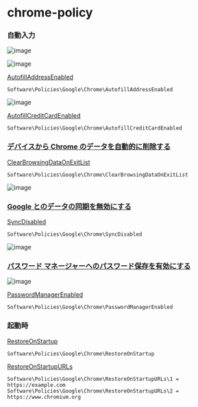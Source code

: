 # chrome-policy

### 自動入力
![image](https://user-images.githubusercontent.com/1501327/154174337-bb846f65-5aef-4cad-97c4-50e6f5d87ea8.png)

![image](https://user-images.githubusercontent.com/1501327/154174083-fbaf51e4-32b5-4379-b40f-53659b9ac433.png)

[AutofillAddressEnabled](https://chromeenterprise.google/policies/?policy=AutofillAddressEnabled)
```
Software\Policies\Google\Chrome\AutofillAddressEnabled
```

![image](https://user-images.githubusercontent.com/1501327/154174399-7cbb3dd6-b974-46eb-a55d-27af1eb86496.png)

[AutofillCreditCardEnabled](https://chromeenterprise.google/policies/?policy=AutofillCreditCardEnabled)
```
Software\Policies\Google\Chrome\AutofillCreditCardEnabled
```

### [デバイスから Chrome のデータを自動的に削除する](https://support.google.com/chrome/a/answer/10686330?hl=ja)

[ClearBrowsingDataOnExitList](https://chromeenterprise.google/policies/?policy=ClearBrowsingDataOnExitList)
```
Software\Policies\Google\Chrome\ClearBrowsingDataOnExitList
```

![image](https://user-images.githubusercontent.com/1501327/154178065-433e2abf-332c-413b-9578-3454a54308dd.png)

### [Google とのデータの同期を無効にする](https://admx.help/?Category=Chrome&Policy=Google.Policies.Chrome::SyncDisabled&Language=ja-jp)

[SyncDisabled](https://chromeenterprise.google/policies/?policy=SyncDisabled)
```
Software\Policies\Google\Chrome\SyncDisabled
```

![image](https://user-images.githubusercontent.com/1501327/154179523-1645df55-cbad-4a30-9474-9df23194f57a.png)

### [パスワード マネージャーへのパスワード保存を有効にする](https://admx.help/?Category=Chrome&Policy=Google.Policies.Chrome::PasswordManagerEnabled&Language=ja-jp)

![image](https://user-images.githubusercontent.com/1501327/154181026-fb5d3da5-8df7-4c0b-94cc-29ec29dc4365.png)

[PasswordManagerEnabled](https://chromeenterprise.google/policies/?policy=PasswordManagerEnabled)
```
Software\Policies\Google\Chrome\PasswordManagerEnabled
```

### 起動時

[RestoreOnStartup](https://chromeenterprise.google/policies/#RestoreOnStartup)
```
Software\Policies\Google\Chrome\RestoreOnStartup
```

[RestoreOnStartupURLs](https://chromeenterprise.google/policies/#RestoreOnStartupURLs)
```
Software\Policies\Google\Chrome\RestoreOnStartupURLs\1 = https://example.com
Software\Policies\Google\Chrome\RestoreOnStartupURLs\2 = https://www.chromium.org
```
